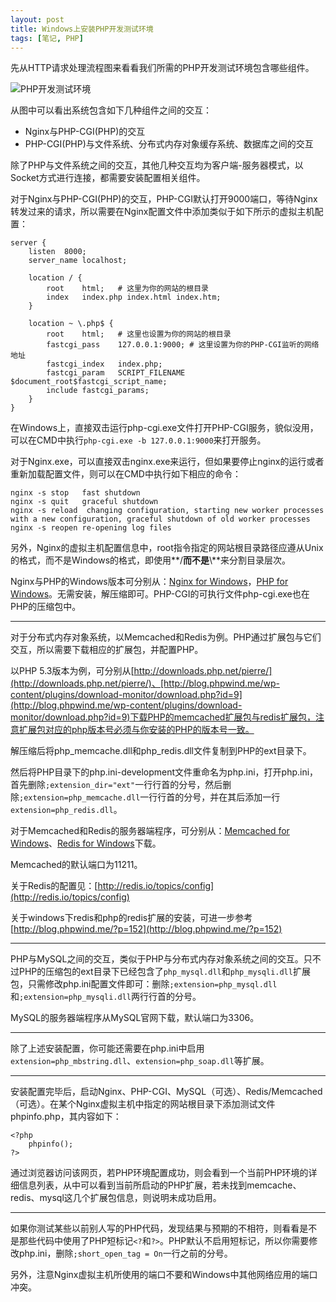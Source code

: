 ```yaml
---
layout: post
title: Windows上安装PHP开发测试环境
tags: [笔记, PHP]
---
```


先从HTTP请求处理流程图来看看我们所需的PHP开发测试环境包含哪些组件。

<img src="/assets/pics/php-development-env.jpg" alt="PHP开发测试环境">

从图中可以看出系统包含如下几种组件之间的交互：

- Nginx与PHP-CGI(PHP)的交互
- PHP-CGI(PHP)与文件系统、分布式内存对象缓存系统、数据库之间的交互

除了PHP与文件系统之间的交互，其他几种交互均为客户端-服务器模式，以Socket方式进行连接，都需要安装配置相关组件。

对于Nginx与PHP-CGI(PHP)的交互，PHP-CGI默认打开9000端口，等待Nginx转发过来的请求，所以需要在Nginx配置文件中添加类似于如下所示的虚拟主机配置：

    server {
        listen  8000;
        server_name localhost;

        location / {
            root    html;   # 这里为你的网站的根目录
            index   index.php index.html index.htm;
        }

        location ~ \.php$ {
            root    html;   # 这里也设置为你的网站的根目录
            fastcgi_pass    127.0.0.1:9000; # 这里设置为你的PHP-CGI监听的网络地址
            fastcgi_index   index.php;
            fastcgi_param   SCRIPT_FILENAME $document_root$fastcgi_script_name;
            include fastcgi_params;
        }
    }

在Windows上，直接双击运行php-cgi.exe文件打开PHP-CGI服务，貌似没用，可以在CMD中执行`php-cgi.exe -b 127.0.0.1:9000`来打开服务。

对于Nginx.exe，可以直接双击nginx.exe来运行，但如果要停止nginx的运行或者重新加载配置文件，则可以在CMD中执行如下相应的命令：

    nginx -s stop	fast shutdown
    nginx -s quit	graceful shutdown
    nginx -s reload	 changing configuration, starting new worker processes with a new configuration, graceful shutdown of old worker processes
    nginx -s reopen	re-opening log files

另外，Nginx的虚拟主机配置信息中，root指令指定的网站根目录路径应遵从Unix的格式，而不是Windows的格式，即使用**/**而不是**\\**来分割目录层次。

Nginx与PHP的Windows版本可分别从：[Nginx for Windows](http://nginx.org/en/download.html)，[PHP for Windows](http://windows.php.net/download/)。无需安装，解压缩即可。PHP-CGI的可执行文件php-cgi.exe也在PHP的压缩包中。

---

对于分布式内存对象系统，以Memcached和Redis为例。PHP通过扩展包与它们交互，所以需要下载相应的扩展包，并配置PHP。

以PHP 5.3版本为例，可分别从[http://downloads.php.net/pierre/](http://downloads.php.net/pierre/)、[http://blog.phpwind.me/wp-content/plugins/download-monitor/download.php?id=9](http://blog.phpwind.me/wp-content/plugins/download-monitor/download.php?id=9)下载PHP的memcached扩展包与redis扩展包，注意扩展包对应的php版本号必须与你安装的PHP的版本号一致。

解压缩后将php_memcache.dll和php_redis.dll文件复制到PHP的ext目录下。

然后将PHP目录下的php.ini-development文件重命名为php.ini，打开php.ini，首先删除`;extension_dir="ext"`一行行首的分号，然后删除`;extension=php_memcache.dll`一行行首的分号，并在其后添加一行`extension=php_redis.dll`。

对于Memcached和Redis的服务器端程序，可分别从：[Memcached for Windows](http://downloads.northscale.com/memcached-win32-1.4.4-14.zip)、[Redis for Windows](https://github.com/dmajkic/redis/downloads)下载。

Memcached的默认端口为11211。

关于Redis的配置见：[http://redis.io/topics/config](http://redis.io/topics/config)

关于windows下redis和php的redis扩展的安装，可进一步参考[http://blog.phpwind.me/?p=152](http://blog.phpwind.me/?p=152)

---

PHP与MySQL之间的交互，类似于PHP与分布式内存对象系统之间的交互。只不过PHP的压缩包的ext目录下已经包含了`php_mysql.dll`和`php_mysqli.dll`扩展包，只需修改php.ini配置文件即可：删除`;extension=php_mysql.dll`和`;extension=php_mysqli.dll`两行行首的分号。

MySQL的服务器端程序从MySQL官网下载，默认端口为3306。


---

除了上述安装配置，你可能还需要在php.ini中启用`extension=php_mbstring.dll`、`extension=php_soap.dll`等扩展。

---

安装配置完毕后，启动Nginx、PHP-CGI、MySQL（可选）、Redis/Memcached（可选）。在某个Nginx虚拟主机中指定的网站根目录下添加测试文件phpinfo.php，其内容如下：

    <?php
        phpinfo();
    ?>

通过浏览器访问该网页，若PHP环境配置成功，则会看到一个当前PHP环境的详细信息列表，从中可以看到当前所启动的PHP扩展，若未找到memcache、redis、mysql这几个扩展包信息，则说明未成功启用。

---

如果你测试某些以前别人写的PHP代码，发现结果与预期的不相符，则看看是不是那些代码中使用了PHP短标记`<?`和`?>`。PHP默认不启用短标记，所以你需要修改php.ini，删除`;short_open_tag = On`一行之前的分号。

另外，注意Nginx虚拟主机所使用的端口不要和Windows中其他网络应用的端口冲突。
